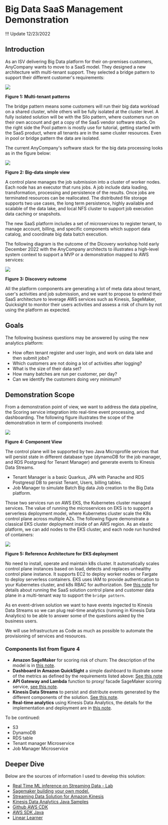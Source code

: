 # Big Data SaaS Management Demonstration

!!! Update
    12/23/2022

## Introduction

As an ISV delivering Big Data platform for their on-premises customers, AnyCompany wants to move to a SaaS model. They designed a new architecture with multi-tenant support. They selected a bridge pattern to support their different customer's requirements:

![](./diagrams/saas-tenant-patterns.drawio.png)

**Figure 1: Multi-tenant patterns**

The bridge pattern means some customers will run their big data workload on a shared cluster, while others will be fully isolated at the cluster level. A fully isolated solution will be with the Silo pattern, where customers run on their own account and get a copy of the SaaS vendor software stack. On the right side the Pool pattern is mostly use for tutorial, getting started with the SaaS product, where all tenants are in the same cluster resources. Even in pool or bridge pattern the data are isolated.

The current AnyCompany's software stack for the big data processing looks as in the figure below:

![](./diagrams/big-data-isv-starting.drawio.png)

**Figure 2: Big-data simple view**

A control plane manages the job submission into a cluster of worker nodes. Each node has an executor that runs jobs. A job include data loading, transformation, processing and persistence of the results. Once jobs are terminated resources can be reallocated. The distributed file storage supports two use cases, the long term persistence, highly available and scalable of the data lake, and local NFS cluster to support job execution data caching or snapshots.

The new SaaS platform includes a set of microservices to register tenant, to manage account, billing, and specific components which support data catalog, and coordinate big data batch execution. 

The following diagram is the outcome of the Dicovery workshop hold early December 2022 with the AnyCompany architects to illustrates a high-level system context to support a MVP or a demonstration mapped to AWS services:

![](./diagrams/scope-discovery.drawio.svg)

**Figure 3: Discovery outcome**

All the platform components are generating a lot of meta data about tenant, user's activities and job submission, and we want to propose to extend their SaaS architecture to leverage AWS services such as Kinesis, SageMaker, Quicksight to monitor their users activities and assess a risk of churn by not using the platform as expected. 

## Goals

The following business questions may be answered by using the new analytics platform:

* How often tenant register and user login, and work on data lake and then submit jobs?
* Which customers are not doing a lot of activities after logging?
* What is the size of their data set?
* How many batches are run per customer, per day?
* Can we identify the customers doing very minimum?

## Demonstration Scope

From a demonstration point of view, we want to address the data pipeline, the Scoring service integration into real-time event processing, and dashboarding. The following figure illustrates the scope of the demonstration in term of components involved:

![](./diagrams/solution-comp-view.drawio.png)

**Figure 4: Component View**

The control plane will be supported by two Java Microprofile services that will persist state in different database type (dynamoDB for the job manager, and RDS Postgrseql for Tenant Manager) and generate events to Kinesis Data Streams.

* Tenant Manager is a basic Quarkus, JPA with Panache and RDS Postgresql DB to persist Tenant, Users, billing tables.
* Job Manager to simulate Batch Big data Job creation to the Big Data platform.

Those two services run on AWS EKS, the Kubernetes cluster managed services. The value of running the microservices on EKS is to support a serverless deployment model, where Kubernetes cluster scale the K8s control plane across multiple AZs. The following figure demonstrate a classical EKS cluster deployment inside of an AWS region. As an elastic platform, we can add nodes to the EKS cluster, and each node run hundred of containers:

![](./diagrams/eks-ec2.drawio.svg)

**Figure 5: Reference Architecture for EKS deployment**

No need to install, operate and maintain k8s cluster. It automatically scales control plane instances based on load, detects and replaces unhealthy control plane instance. It supports EC2 to deploy worker nodes or Fargate to deploy serverless containers. EKS uses IAM to provide authentication to your Kubernetes cluster, and k8s RBAC for authorization. See [this note](../eks) for details about running the SaaS solution control plane and customer data plane in a multi-tenant way to support the `bridge pattern`.

As en event-driven solution we want to have events ingected to Kinesis Data Streams so we can plug real-time analytics (running in Kinesis Data Analytics) to be able to answer some of the questions asked by the business users.

We will use Infrastructure as Code as much as possible to automate the provisioning of services and resources.

### Components list from figure 4

* **Amazon SageMaker** for scoring risk of churn: The description of the model is in [this note](../model).
* **Dashboard in Amazon QuickSight**  a simple dashboard to illustrate some of the metrics as defined by the requirements listed above: [See this note](../dashboard)
* **API Gateway and Lambda** function to proxy/ facade SageMaker scoring service, [see this note](../design/#quicksight-integration-design).
* **Kinesis Data Streams** to persist and distribute events generated by the different components of the solution. [See this note](design/#eks-cluster-creation-with-cdk).
* **Real-time analytics** using Kinesis Data Analytics, the details for the implementation and deployment are in [this note](../rt-analytics/).

To be continued:

* S3
* DynamoDB
* RDS table
* Tenant manager Microservice
* Job Manager Microservice


## Deeper Dive

Below are the sources of information I used to develop this solution:

* [Real Time ML inference on Streaming Data - Lab](https://catalog.us-east-1.prod.workshops.aws/workshops/63069e26-921c-4ce1-9cc7-dd882ff62575/en-US/lab7)
* [Sagemaker building your own model.](https://catalog.us-east-1.prod.workshops.aws/workshops/63069e26-921c-4ce1-9cc7-dd882ff62575/en-US/lab3)
* [Streaming Data Solution for Amazon Kinesis](https://github.com/aws-solutions/streaming-data-solution-for-amazon-kinesis-and-amazon-msk)
* [Kinesis Data Analytics Java Samples](https://github.com/aws-samples/amazon-kinesis-data-analytics-java-examples)
* [Github AWS CDK](https://github.com/aws/aws-cdk/)
* [AWS SDK Java](https://github.com/aws/aws-sdk-java-v2)
* [Linear Learner](https://sagemaker.readthedocs.io/en/stable/algorithms/tabular/linear_learner.html)